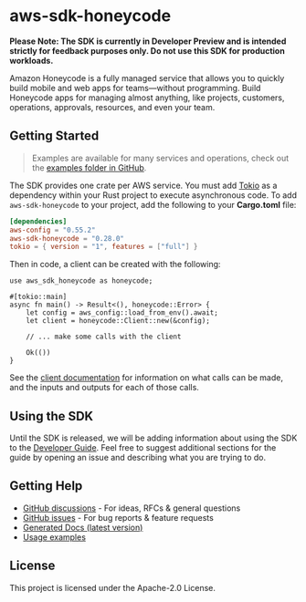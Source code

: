 # aws-sdk-honeycode

**Please Note: The SDK is currently in Developer Preview and is intended strictly for
feedback purposes only. Do not use this SDK for production workloads.**

Amazon Honeycode is a fully managed service that allows you to quickly build mobile and web apps for teams—without programming. Build Honeycode apps for managing almost anything, like projects, customers, operations, approvals, resources, and even your team.

## Getting Started

> Examples are available for many services and operations, check out the
> [examples folder in GitHub](https://github.com/awslabs/aws-sdk-rust/tree/main/examples).

The SDK provides one crate per AWS service. You must add [Tokio](https://crates.io/crates/tokio)
as a dependency within your Rust project to execute asynchronous code. To add `aws-sdk-honeycode` to
your project, add the following to your **Cargo.toml** file:

```toml
[dependencies]
aws-config = "0.55.2"
aws-sdk-honeycode = "0.28.0"
tokio = { version = "1", features = ["full"] }
```

Then in code, a client can be created with the following:

```rust,no_run
use aws_sdk_honeycode as honeycode;

#[tokio::main]
async fn main() -> Result<(), honeycode::Error> {
    let config = aws_config::load_from_env().await;
    let client = honeycode::Client::new(&config);

    // ... make some calls with the client

    Ok(())
}
```

See the [client documentation](https://docs.rs/aws-sdk-honeycode/latest/aws_sdk_honeycode/client/struct.Client.html)
for information on what calls can be made, and the inputs and outputs for each of those calls.

## Using the SDK

Until the SDK is released, we will be adding information about using the SDK to the
[Developer Guide](https://docs.aws.amazon.com/sdk-for-rust/latest/dg/welcome.html). Feel free to suggest
additional sections for the guide by opening an issue and describing what you are trying to do.

## Getting Help

* [GitHub discussions](https://github.com/awslabs/aws-sdk-rust/discussions) - For ideas, RFCs & general questions
* [GitHub issues](https://github.com/awslabs/aws-sdk-rust/issues/new/choose) - For bug reports & feature requests
* [Generated Docs (latest version)](https://awslabs.github.io/aws-sdk-rust/)
* [Usage examples](https://github.com/awslabs/aws-sdk-rust/tree/main/examples)

## License

This project is licensed under the Apache-2.0 License.

